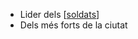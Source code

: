 - Lider dels [[soldats]]
- Dels més forts de la ciutat

[//begin]: # "Autogenerated link references for markdown compatibility"
[soldats]: ../localitats/mac-anu/gremi/soldats "soldats"
[//end]: # "Autogenerated link references"